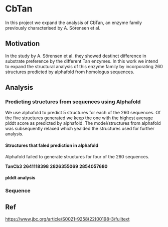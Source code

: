 # CbTan

In this project we expand the analysis of CbTan, an enzyme family previously characterised by A. Sörensen et al. 

## Motivation

In the study by A. Sörensen et al. they showed destinct difference in substrate preference by the different Tan enzymes. In this work we intend to expand the structural analysis of this enzyme family by incorporating 260 structures predicted by alphafold from homologus sequences. 

## Analysis

### Predicting structures from sequences using Alphafold

We use alphafold to predict 5 structures for each of the 260 sequences. Of the five structures generated we keep the one with the highest average plddt score as predicted by alphafold. The model/structures from alphafold was subsequently relaxed which yealded the structures used for further analysis.

#### Structures that faled prediction in alphafold
Alphafold failed to generate structures for four of the 260 sequences. 

**TanCb3**
**2641118398**
**2826355069**
**2854057680**

#### plddt analysis

### Sequence 

###

## Ref

https://www.jbc.org/article/S0021-9258(22)00198-3/fulltext
